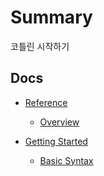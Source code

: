 # Summary

코틀린 시작하기

## Docs

- [Reference](reference)
	- [Overview](reference/overview)

- [Getting Started](src/main/kotlin/com/tistory/heowc/gettingstarted)
	- [Basic Syntax](src/main/kotlin/com/tistory/heowc/gettingstarted/BasicSyntax.kt)
